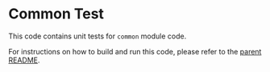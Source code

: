 # Common Test

This code contains unit tests for `common` module code.

For instructions on how to build and run this code, please refer to the [parent README](../../README.md).